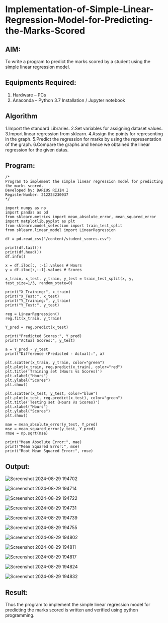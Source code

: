 # Implementation-of-Simple-Linear-Regression-Model-for-Predicting-the-Marks-Scored

## AIM:
To write a program to predict the marks scored by a student using the simple linear regression model.

## Equipments Required:
1. Hardware – PCs
2. Anaconda – Python 3.7 Installation / Jupyter notebook

## Algorithm
1.Import the standard Libraries.
2.Set variables for assigning dataset values.
3.Import linear regression from sklearn.
4.Assign the points for representing in the graph.
5.Predict the regression for marks by using the representation of the graph.
6.Compare the graphs and hence we obtained the linear regression for the given datas.
## Program:
```
/*
Program to implement the simple linear regression model for predicting the marks scored.
Developed by: DARIUS RIJIN I
RegisterNumber: 212223230037
*/

import numpy as np
import pandas as pd
from sklearn.metrics import mean_absolute_error, mean_squared_error
import matplotlib.pyplot as plt
from sklearn.model_selection import train_test_split
from sklearn.linear_model import LinearRegression

df = pd.read_csv("/content/student_scores.csv")

print(df.tail())
print(df.head())
df.info()

x = df.iloc[:, :-1].values # Hours
y = df.iloc[:,:-1].values # Scores

x_train, x_test, y_train, y_test = train_test_split(x, y, test_size=1/3, random_state=0)

print("X_Training:", x_train)
print("X_Test:", x_test)
print("Y_Training:", y_train)
print("Y_Test:", y_test)

reg = LinearRegression()
reg.fit(x_train, y_train)

Y_pred = reg.predict(x_test)

print("Predicted Scores:", Y_pred)
print("Actual Scores:", y_test)

a = Y_pred - y_test
print("Difference (Predicted - Actual):", a)

plt.scatter(x_train, y_train, color="green")
plt.plot(x_train, reg.predict(x_train), color="red")
plt.title('Training set (Hours vs Scores)')
plt.xlabel("Hours")
plt.ylabel("Scores")
plt.show()

plt.scatter(x_test, y_test, color="blue")
plt.plot(x_test, reg.predict(x_test), color="green")
plt.title('Testing set (Hours vs Scores)')
plt.xlabel("Hours")
plt.ylabel("Scores")
plt.show()

mae = mean_absolute_error(y_test, Y_pred)
mse = mean_squared_error(y_test, Y_pred)
rmse = np.sqrt(mse)

print("Mean Absolute Error:", mae)
print("Mean Squared Error:", mse)
print("Root Mean Squared Error:", rmse)
```

## Output:
![Screenshot 2024-08-29 194702](https://github.com/user-attachments/assets/1b416b49-683a-41df-85cf-af0ad4fc6d66)



![Screenshot 2024-08-29 194714](https://github.com/user-attachments/assets/76dd3e8c-4413-4fa2-bf0b-118b25b73360)



![Screenshot 2024-08-29 194722](https://github.com/user-attachments/assets/9a43d47c-975f-4470-853a-1920f77e9515)



![Screenshot 2024-08-29 194731](https://github.com/user-attachments/assets/d8b6cfc7-36bd-4814-8d69-6d44a7652fcc)



![Screenshot 2024-08-29 194739](https://github.com/user-attachments/assets/4982ca03-01e2-47cd-b853-488028700564)


![Screenshot 2024-08-29 194755](https://github.com/user-attachments/assets/496ed807-1353-4910-ab79-aca7acb96ef3)


![Screenshot 2024-08-29 194802](https://github.com/user-attachments/assets/6b00ec72-fab1-4d2d-9e28-8110225f1588)


![Screenshot 2024-08-29 194811](https://github.com/user-attachments/assets/95befbee-90b2-4e1e-a24d-baa0158906df)


![Screenshot 2024-08-29 194817](https://github.com/user-attachments/assets/4357dad0-0ee0-4f67-ac98-4e48406c39a3)


![Screenshot 2024-08-29 194824](https://github.com/user-attachments/assets/56d7f72e-306f-45c2-add8-2d66aacd63cb)


![Screenshot 2024-08-29 194832](https://github.com/user-attachments/assets/f2a01ead-ee45-4b91-91dc-55660f6c16aa)




## Result:
Thus the program to implement the simple linear regression model for predicting the marks scored is written and verified using python programming.
